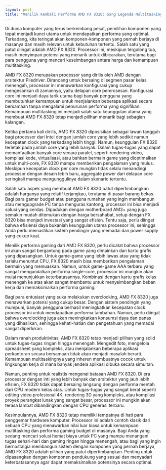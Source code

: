 ```yaml
---
layout: post
title: "Menilik Kembali Performa AMD FX 8320: Sang Legenda Multitasking"
---
```


Di dunia komputer yang terus berkembang pesat, pemilihan komponen yang tepat menjadi kunci utama untuk mendapatkan performa yang optimal. Terkadang, kita teringat akan komponen-komponen yang pernah berjaya di masanya dan masih relevan untuk kebutuhan tertentu. Salah satu yang patut diingat adalah AMD FX 8320. Processor ini, meskipun tergolong tua, masih menyimpan potensi yang menarik untuk dibicarakan, terutama bagi para pengguna yang mencari keseimbangan antara harga dan kemampuan multitasking.

AMD FX 8320 merupakan processor yang dirilis oleh AMD dengan arsitektur Piledriver. Dirancang untuk bersaing di segmen pasar kelas menengah, processor ini menawarkan konfigurasi yang cukup mengesankan di zamannya, yaitu delapan core pemrosesan. Konfigurasi core ini menjadi daya tarik utama bagi banyak pengguna yang membutuhkan kemampuan untuk menjalankan beberapa aplikasi secara bersamaan tanpa mengalami penurunan performa yang signifikan. Kemampuan multitasking ini menjadi salah satu keunggulan utama yang membuat AMD FX 8320 tetap menjadi pilihan menarik bagi sebagian kalangan.

Ketika pertama kali dirilis, AMD FX 8320 diposisikan sebagai lawan tangguh bagi processor dari Intel dengan jumlah core yang lebih sedikit namun kecepatan clock yang terkadang lebih tinggi. Namun, keunggulan FX 8320 terletak pada jumlah core yang lebih banyak. Dalam tugas-tugas yang dapat memanfaatkan banyak core secara paralel, seperti rendering video, kompilasi kode, virtualisasi, atau bahkan bermain game yang dioptimalkan untuk multi-core, FX 8320 mampu memberikan pengalaman yang mulus. Meskipun kecepatan clock per core mungkin tidak selalu menandingi processor dengan desain lebih baru, aggregate power dari delapan core seringkali mampu mengunggulinya dalam skenario tertentu.

Salah satu aspek yang membuat AMD FX 8320 patut dipertimbangkan adalah harganya yang relatif terjangkau, terutama di pasar barang bekas. Bagi para gamer budget atau pengguna rumahan yang ingin membangun atau mengupgrade PC tanpa menguras kantong, processor ini bisa menjadi solusi yang cerdas. Dipadukan dengan motherboard AM3+ yang juga semakin mudah ditemukan dengan harga bersahabat, setup dengan FX 8320 bisa menjadi investasi yang sangat efisien. Tentu saja, perlu diingat bahwa efisiensi daya bukanlah keunggulan utama processor ini, sehingga Anda perlu memastikan sistem pendingin yang memadai dan power supply yang cukup kuat.

Menilik performa gaming dari AMD FX 8320, perlu dicatat bahwa processor ini akan sangat bergantung pada game yang dimainkan dan kartu grafis yang dipasangkan. Untuk game-game yang lebih lawas atau yang tidak terlalu menuntut CPU, FX 8320 masih bisa memberikan pengalaman bermain yang memuaskan. Namun, untuk game-game AAA terbaru yang sangat mengandalkan performa single-core, processor ini mungkin akan mulai menunjukkan keterbatasannya. Kombinasi dengan kartu grafis kelas menengah ke atas akan sangat membantu untuk menyeimbangkan beban kerja dan memaksimalkan performa gaming.

Bagi para entusiast yang suka melakukan overclocking, AMD FX 8320 juga menawarkan potensi yang cukup besar. Dengan sistem pendingin yang mumpuni, banyak pengguna berhasil meningkatkan kecepatan clock processor ini untuk mendapatkan performa tambahan. Namun, perlu diingat bahwa overclocking juga akan meningkatkan konsumsi daya dan panas yang dihasilkan, sehingga kehati-hatian dan pengetahuan yang memadai sangat diperlukan.

Dalam ranah produktivitas, AMD FX 8320 tetap menjadi pilihan yang solid untuk tugas-tugas ringan hingga menengah. Mengedit foto, mengelola spreadsheet yang kompleks, atau menjalankan beberapa aplikasi perkantoran secara bersamaan tidak akan menjadi masalah berarti. Kemampuan multitaskingnya yang inheren membuatnya cocok untuk lingkungan kerja di mana banyak jendela aplikasi dibuka secara simultan.

Namun, penting untuk realistis mengenai batasan AMD FX 8320. Di era processor dengan inti yang lebih banyak dan arsitektur yang jauh lebih efisien, FX 8320 tidak dapat bersaing langsung dengan performa mentah dari CPU modern kelas atas. Untuk tugas-tugas yang sangat berat seperti editing video profesional 4K, rendering 3D yang kompleks, atau kompilasi proyek perangkat lunak yang sangat besar, processor ini mungkin akan terasa lambat dibandingkan dengan CPU generasi terbaru.

Kesimpulannya, AMD FX 8320 tetap memiliki tempatnya di hati para penggemar hardware komputer. Processor ini adalah contoh klasik dari sebuah CPU yang menawarkan nilai luar biasa untuk kemampuan multitasking dan performa gaming budget di masanya. Bagi Anda yang sedang mencari solusi hemat biaya untuk PC yang mampu menangani tugas sehari-hari dan gaming ringan hingga menengah, atau bagi yang ingin bernostalgia membangun sistem dengan komponen yang pernah berjaya, AMD FX 8320 adalah pilihan yang patut dipertimbangkan. Penting untuk dipasangkan dengan komponen pendukung yang sesuai dan menyadari keterbatasannya agar dapat memaksimalkan potensinya secara optimal.
